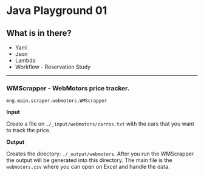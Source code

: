 # Java Playground 01

## What is in there?

- Yaml
- Json
- Lambda
- Workflow - Reservation Study


---

### WMScrapper - WebMotors price tracker.

```mng.main.scraper.webmotors.WMScrapper```

__Input__

Create a file on ``./_input/webmotors/carros.txt`` with the cars that you want to track the price.



__Output__

Creates the directory: ``./_output/webmotors``. After you run the WMScrapper the output will be generated into this directory.
The main file is the ``webmotors.csv`` where you can open on Excel and handle the data.






